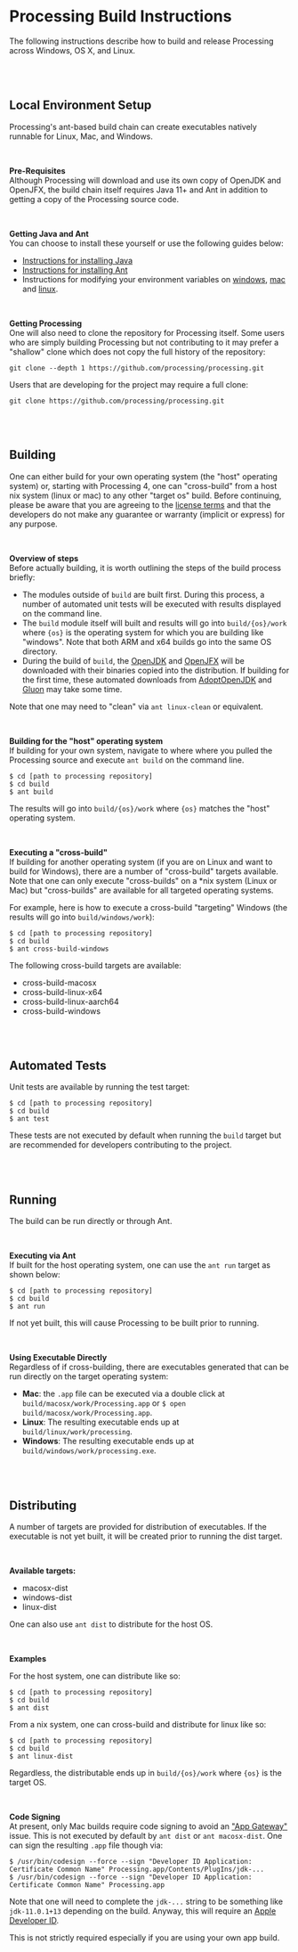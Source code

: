 Processing Build Instructions
==============================
The following instructions describe how to build and release Processing across Windows, OS X, and Linux.

<br>
<br>


Local Environment Setup
------------------------------
Processing's ant-based build chain can create executables natively runnable for Linux, Mac, and Windows.

<br>

**Pre-Requisites**  
Although Processing will download and use its own copy of OpenJDK and OpenJFX, the build chain itself requires Java 11+ and Ant in addition to getting a copy of the Processing source code.

<br>

**Getting Java and Ant**  
You can choose to install these yourself or use the following guides below:

 - [Instructions for installing Java](https://adoptopenjdk.net/installation.html?variant=openjdk11&jvmVariant=hotspot#x64_mac-jdk)
 - [Instructions for installing Ant](http://ant.apache.org/manual/install.html)
 - Instructions for modifying your environment variables on [windows](https://www.architectryan.com/2018/03/17/add-to-the-path-on-windows-10/), [ mac](https://medium.com/@himanshuagarwal1395/setting-up-environment-variables-in-macos-sierra-f5978369b255) and [linux](https://www.cyberciti.biz/faq/set-environment-variable-linux/).

<br>

**Getting Processing**  
One will also need to clone the repository for Processing itself. Some users who are simply building Processing but not contributing to it may prefer a "shallow" clone which does not copy the full history of the repository:

```
git clone --depth 1 https://github.com/processing/processing.git
```

Users that are developing for the project may require a full clone:

```
git clone https://github.com/processing/processing.git
```

<br>
<br>

Building
------------------------------
One can either build for your own operating system (the "host" operating system) or, starting with Processing 4, one can "cross-build" from a host nix system (linux or mac) to any other "target os" build. Before continuing, please be aware that you are agreeing to the [license terms](https://github.com/sampottinger/processing/blob/master/LICENSE.md) and that the developers do not make any guarantee or warranty (implicit or express) for any purpose.

<br>

**Overview of steps**  
Before actually building, it is worth outlining the steps of the build process briefly:

 - The modules outside of `build` are built first. During this process, a number of automated unit tests will be executed with results displayed on the command line.
 - The `build` module itself will built and results will go into `build/{os}/work` where `{os}` is the operating system for which you are building like "windows". Note that both ARM and x64 builds go into the same OS directory.
 - During the build of `build`, the [OpenJDK](https://openjdk.java.net/) and [OpenJFX](https://openjfx.io/) will be downloaded with their binaries copied into the distribution. If building for the first time, these automated downloads from [AdoptOpenJDK](https://adoptopenjdk.net/) and [Gluon](https://gluonhq.com/) may take some time.

Note that one may need to "clean" via `ant linux-clean` or equivalent.

<br>

**Building for the "host" operating system**  
If building for your own system, navigate to where where you pulled the Processing source and execute `ant build` on the command line.

```
$ cd [path to processing repository]
$ cd build
$ ant build
```

The results will go into `build/{os}/work` where `{os}` matches the "host" operating system.

<br>

**Executing a "cross-build"**  
If building for another operating system (if you are on Linux and want to build for Windows), there are a number of "cross-build" targets available. Note that one can only execute "cross-builds" on a *nix system (Linux or Mac) but "cross-builds" are available for all targeted operating systems.

For example, here is how to execute a cross-build "targeting" Windows (the results will go into `build/windows/work`):

```
$ cd [path to processing repository]
$ cd build
$ ant cross-build-windows
```

The following cross-build targets are available:

 - cross-build-macosx
 - cross-build-linux-x64
 - cross-build-linux-aarch64
 - cross-build-windows

<br>
<br>

Automated Tests
------------------------------
Unit tests are available by running the test target:

```
$ cd [path to processing repository]
$ cd build
$ ant test
```

These tests are not executed by default when running the `build` target but are recommended for developers contributing to the project.

<br>
<br>

Running
------------------------------
The build can be run directly or through Ant.

<br>

**Executing via Ant**  
If built for the host operating system, one can use the `ant run` target as shown below:

```
$ cd [path to processing repository]
$ cd build
$ ant run
```

If not yet built, this will cause Processing to be built prior to running.

<br>

**Using Executable Directly**  
Regardless of if cross-building, there are executables generated that can be run directly on the target operating system:

 - **Mac**: the `.app` file can be executed via a double click at `build/macosx/work/Processing.app` or `$ open build/macosx/work/Processing.app`.
 - **Linux**:  The resulting executable ends up at `build/linux/work/processing`.
 - **Windows**: The resulting executable ends up at `build/windows/work/processing.exe`.

<br>
<br>

Distributing
------------------------------
A number of targets are provided for distribution of executables. If the executable is not yet built, it will be created prior to running the dist target.

<br>

**Available targets:**  

 - macosx-dist
 - windows-dist
 - linux-dist

One can also use `ant dist` to distribute for the host OS.

<br>

**Examples**  

For the host system, one can distribute like so:

```
$ cd [path to processing repository]
$ cd build
$ ant dist
```

From a nix system, one can cross-build and distribute for linux like so:

```
$ cd [path to processing repository]
$ cd build
$ ant linux-dist
```

Regardless, the distributable ends up in `build/{os}/work` where `{os}` is the target OS.

<br>

**Code Signing**  
At present, only Mac builds require code signing to avoid an ["App Gateway"](https://support.apple.com/en-us/HT202491) issue. This is not executed by default by `ant dist` or `ant macosx-dist`. One can sign the resulting `.app` file though via:

```
$ /usr/bin/codesign --force --sign "Developer ID Application: Certificate Common Name" Processing.app/Contents/PlugIns/jdk-...
$ /usr/bin/codesign --force --sign "Developer ID Application: Certificate Common Name" Processing.app
```

Note that one will need to complete the `jdk-...` string to be something like `jdk-11.0.1+13` depending on the build. Anyway, this will require an [Apple Developer ID](https://developer.apple.com/developer-id/).

This is not strictly required especially if you are using your own app build.
